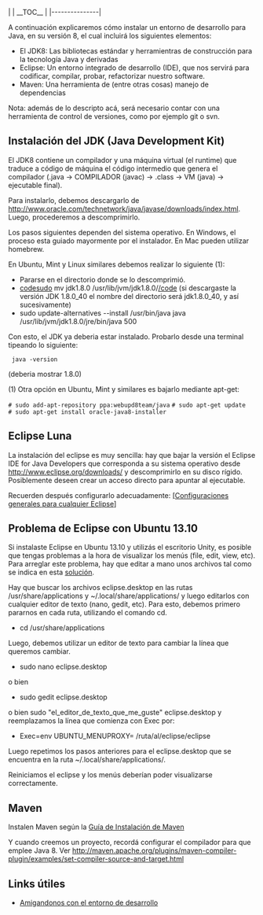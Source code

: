 | | \_\_TOC\_\_ |
|---------------|

A continuación explicaremos cómo instalar un entorno de desarrollo para Java, en su versión 8, el cual incluirá los siguientes elementos:

-   El JDK8: Las bibliotecas estándar y herramientras de construcción para la tecnología Java y derivadas
-   Eclipse: Un entorno integrado de desarrollo (IDE), que nos servirá para codificar, compilar, probar, refactorizar nuestro software.
-   Maven: Una herramienta de (entre otras cosas) manejo de dependencias

Nota: además de lo descripto acá, será necesario contar con una herramienta de control de versiones, como por ejemplo git o svn.

Instalación del JDK (Java Development Kit)
------------------------------------------

El JDK8 contiene un compilador y una máquina virtual (el runtime) que traduce a código de máquina el código intermedio que genera el compilador (.java → COMPILADOR (javac) → .class → VM (java) → ejecutable final).

Para instalarlo, debemos descargarlo de <http://www.oracle.com/technetwork/java/javase/downloads/index.html>. Luego, procederemos a descomprimirlo.

Los pasos siguientes dependen del sistema operativo. En Windows, el proceso esta guiado mayormente por el instalador. En Mac pueden utilizar homebrew.

En Ubuntu, Mint y Linux similares debemos realizar lo siguiente (1):

-   Pararse en el directorio donde se lo descomprimió.
-   [codesudo](code.md) mv jdk1.8.0 /usr/lib/jvm/jdk1.8.0/[/code](-code.md) (si descargaste la versión JDK 1.8.0\_40 el nombre del directorio será jdk1.8.0\_40, y así sucesivamente)
-   sudo update-alternatives --install /usr/bin/java java /usr/lib/jvm/jdk1.8.0/jre/bin/java 500

Con esto, el JDK ya deberia estar instalado. Probarlo desde una terminal tipeando lo siguiente:

` java -version`

(deberia mostrar 1.8.0)

(1) Otra opción en Ubuntu, Mint y similares es bajarlo mediante apt-get:

`# sudo add-apt-repository ppa:webupd8team/java`
`# sudo apt-get update`
`# sudo apt-get install oracle-java8-installer`

Eclipse Luna
------------

La instalación del eclipse es muy sencilla: hay que bajar la versión el Eclipse IDE for Java Developers que corresponda a su sistema operativo desde <http://www.eclipse.org/downloads/> y descomprimirlo en su disco rígido. Posiblemente deseen crear un acceso directo para apuntar al ejecutable.

Recuerden después configurarlo adecuadamente: [\[Configuraciones generales para cualquier Eclipse](-configuraciones-generales-para-cualquier-eclipse.md)\]

Problema de Eclipse con Ubuntu 13.10
------------------------------------

Si instalaste Eclipse en Ubuntu 13.10 y utilizás el escritorio Unity, es posible que tengas problemas a la hora de visualizar los menús (file, edit, view, etc). Para arreglar este problema, hay que editar a mano unos archivos tal como se indica en esta [solución](http://askubuntu.com/questions/364310/eclipse-kepler-runs-weird).

Hay que buscar los archivos eclipse.desktop en las rutas /usr/share/applications y ~/.local/share/applications/ y luego editarlos con cualquier editor de texto (nano, gedit, etc). Para esto, debemos primero pararnos en cada ruta, utilizando el comando cd.

-   cd /usr/share/applications

Luego, debemos utilizar un editor de texto para cambiar la línea que queremos cambiar.

-   sudo nano eclipse.desktop

o bien

-   sudo gedit eclipse.desktop

o bien sudo "el\_editor\_de\_texto\_que\_me\_guste" eclipse.desktop y reemplazamos la línea que comienza con Exec por:

-   Exec=env UBUNTU\_MENUPROXY= /ruta/al/eclipse/eclipse

Luego repetimos los pasos anteriores para el eclipse.desktop que se encuentra en la ruta ~/.local/share/applications/.

Reiniciamos el eclipse y los menús deberían poder visualizarse correctamente.

Maven
-----

Instalen Maven según la [Guía de Instalación de Maven](guia-de-instalacion-de-maven.md)

Y cuando creemos un proyecto, recordá configurar el compilador para que emplee Java 8. Ver <http://maven.apache.org/plugins/maven-compiler-plugin/examples/set-compiler-source-and-target.html>

Links útiles
------------

-   [Amigandonos con el entorno de desarrollo](amigandonos-con-el-entorno-de-desarrollo.md)

